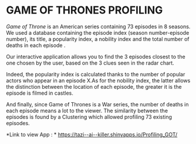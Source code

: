 # GAME OF THRONES PROFILING

*Game of Throne* is an American series containing 73 episodes in 8 seasons. We used a database containing the episode index (season number-episode number), its title, a popularity index, a nobility index and the total number of deaths in each episode .

Our interactive application allows you to find the 3 episodes closest to the one chosen by the user, based on the 3 clues seen in the radar chart.

Indeed, the popularity index is calculated thanks to the number of popular actors who appear in an episode X.As for the nobility index, the latter allows the distinction between the location of each episode, the greater it is the episode is filmed in castles.

And finally, since Game of Thrones is a War series, the number of deaths in each episode means a lot to the viewer. The similarity between the episodes is found by a Clustering which allowed profiling 73 existing episodes.

*Link to view App : * https://tazi--ai--killer.shinyapps.io/Profiling_GOT/
